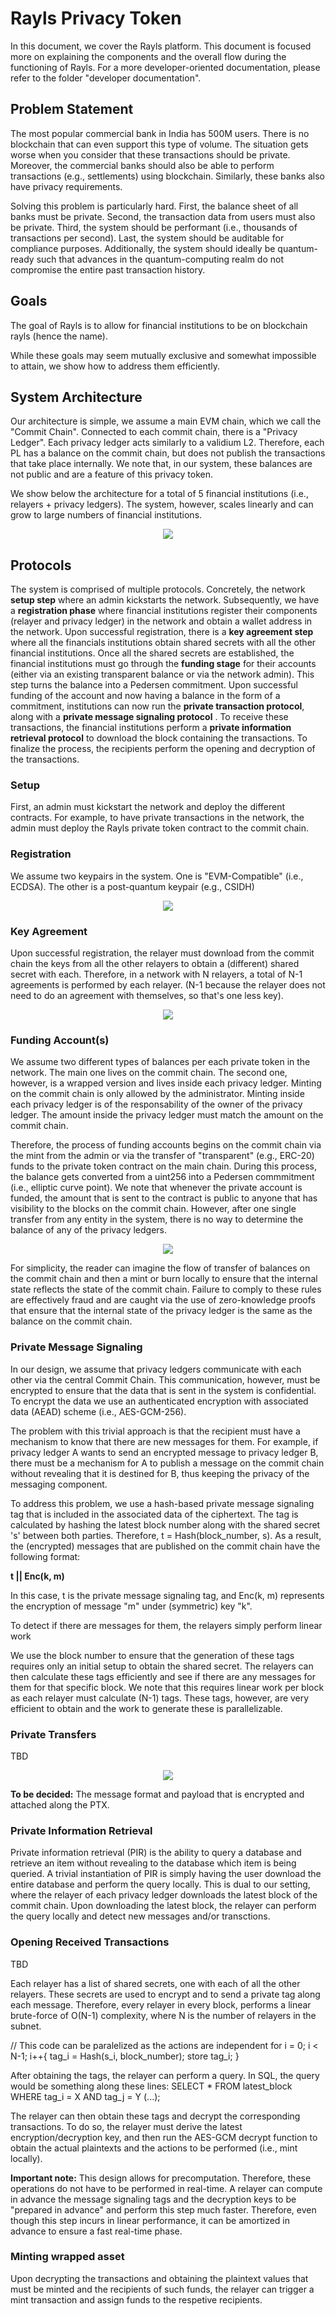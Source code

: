 # Rayls Privacy Token
In this document, we cover the Rayls platform. This document is focused more on explaining the components and the overall flow during the functioning of Rayls. For a more developer-oriented documentation, please refer to the folder "developer documentation".

## Problem Statement
The most popular commercial bank in India has 500M users. There is no blockchain that can even support this type of volume. The situation gets worse when you consider that these transactions should be private. Moreover, the commercial banks should also be able to perform transactions (e.g., settlements) using blockchain. Similarly, these banks also have privacy requirements. 

Solving this problem is particularly hard. First, the balance sheet of all banks must be private. Second, the transaction data from users must also be private. Third, the system should be performant (i.e., thousands of transactions per second). Last, the system should be auditable for compliance purposes. Additionally, the system should ideally be quantum-ready such that advances in the quantum-computing realm do not compromise the entire past transaction history. 

## Goals
The goal of Rayls is to allow for financial institutions to be on blockchain rayls (hence the name). 

While these goals may seem mutually exclusive and somewhat impossible to attain, we show how to address them efficiently. 

## System Architecture
Our architecture is simple, we assume a main EVM chain, which we call the "Commit Chain". Connected to each commit chain, there is a "Privacy Ledger". Each privacy ledger acts similarly to a validium L2. Therefore, each PL has a balance on the commit chain, but does not publish the transactions that take place internally. We note that, in our system, these balances are not public and are a feature of this privacy token.

We show below the architecture for a total of 5 financial institutions (i.e., relayers + privacy ledgers). The system, however, scales linearly and can grow to large numbers of financial institutions. 

<p align="center">
  <img src="https://github.com/yaksetig/zktoken/blob/main/figures/rayls_architecture.png" />
</p>





## Protocols
The system is comprised of multiple protocols. Concretely, the network **setup step** where an admin kickstarts the network. Subsequently, we have a **registration phase** where financial institutions register their components (relayer and privacy ledger) in the network and obtain a wallet address in the network. Upon successful registration, there is a **key agreement step** where all the financials institutions obtain shared secrets with all the other financial institutions. Once all the shared secrets are established, the financial institutions must go through the **funding stage** for their accounts (either via an existing transparent balance or via the network admin). This step turns the balance into a Pedersen commitment. Upon successful funding of the account and now having a balance in the form of a commitment, institutions can now run the **private transaction protocol**, along with a **private message signaling protocol** . To receive these transactions, the financial institutions perform a **private information retrieval protocol** to download the block containing the transactions. To finalize the process, the recipients perform the opening and decryption of the transactions. 

### Setup
First, an admin must kickstart the network and deploy the different contracts. For example, to have private transactions in the network, the admin must deploy the Rayls private token contract to the commit chain. 

### Registration
We assume two keypairs in the system. One is "EVM-Compatible" (i.e., ECDSA). The other is a post-quantum keypair (e.g., CSIDH)

<p align="center">
  <img src="https://github.com/yaksetig/zktoken/blob/main/figures/key_registration.png" />
</p>

### Key Agreement
Upon successful registration, the relayer must download from the commit chain the keys from all the other relayers to obtain a (different) shared secret with each. Therefore, in a network with N relayers, a total of N-1 agreements is performed by each relayer. (N-1 because the relayer does not need to do an agreement with themselves, so that's one less key).

<p align="center">
  <img src="https://github.com/yaksetig/zktoken/blob/main/figures/key_agreement.png" />
</p>

### Funding Account(s)
We assume two different types of balances per each private token in the network. The main one lives on the commit chain. The second one, however, is a wrapped version and lives inside each privacy ledger. Minting on the commit chain is only allowed by the administrator. Minting inside each privacy ledger is of the responsability of the owner of the privacy ledger. The amount inside the privacy ledger must match the amount on the commit chain. 

Therefore, the process of funding accounts begins on the commit chain via the mint from the admin or via the transfer of "transparent" (e.g., ERC-20) funds to the private token contract on the main chain. During this process, the balance gets converted from a uint256 into a Pedersen commmitment (i.e., elliptic curve point). We note that whenever the private account is funded, the amount that is sent to the contract is public to anyone that has visibility to the blocks on the commit chain. However, after one single transfer from any entity in the system, there is no way to determine the balance of any of the privacy ledgers. 

<p align="center">
  <img src="https://github.com/yaksetig/zktoken/blob/main/figures/initial_balances.png" />
</p>

For simplicity, the reader can imagine the flow of transfer of balances on the commit chain and then a mint or burn locally to ensure that the internal state reflects the state of the commit chain. Failure to comply to these rules are effectively fraud and are caught via the use of zero-knowledge proofs that ensure that the internal state of the privacy ledger is the same as the balance on the commit chain. 


### Private Message Signaling
In our design, we assume that privacy ledgers communicate with each other via the central Commit Chain. This communication, however, must be encrypted to ensure that the data that is sent in the system is confidential. To encrypt the data we use an authenticated encryption with associated data (AEAD) scheme (i.e., AES-GCM-256). 

The problem with this trivial approach is that the recipient must have a mechanism to know that there are new messages for them. For example, if privacy ledger A wants to send an encrypted message to privacy ledger B, there must be a mechanism for A to publish a message on the commit chain without revealing that it is destined for B, thus keeping the privacy of the messaging component. 

To address this problem, we use a hash-based private message signaling tag that is included in the associated data of the ciphertext. The tag is calculated by hashing the latest block number along with the shared secret 's' between both parties. Therefore, t = Hash(block_number, s). As a result, the (encrypted) messages that are published on the commit chain have the following format: 

**t || Enc(k, m)**

In this case, t is the private message signaling tag, and Enc(k, m) represents the encryption of message "m" under (symmetric) key "k". 

To detect if there are messages for them, the relayers simply perform linear work 

We use the block number to ensure that the generation of these tags requires only an initial setup to obtain the shared secret. The relayers can then calculate these tags efficiently and see if there are any messages for them for that specific block. We note that this requires linear work per block as each relayer must calculate (N-1) tags. These tags, however, are very efficient to obtain and the work to generate these is parallelizable. 

### Private Transfers
TBD

<p align="center">
  <img src="https://github.com/yaksetig/zktoken/blob/main/figures/rayls_send.png" />
</p>

**To be decided:** The message format and payload that is encrypted and attached along the PTX.  

### Private Information Retrieval
Private information retrieval (PIR) is the ability to query a database and retrieve an item without revealing to the database which item is being queried. A trivial instantiation of PIR is simply having the user download the entire database and perform the query locally. This is dual to our setting, where the relayer of each privacy ledger downloads the latest block of the commit chain. Upon downloading the latest block, the relayer can perform the query locally and detect new messages and/or transctions. 

### Opening Received Transactions
TBD

Each relayer has a list of shared secrets, one with each of all the other relayers. These secrets are used to encrypt and to send a private tag along each message. Therefore, every relayer in every block, performs a linear brute-force of O(N-1) complexity, where N is the number of relayers in the subnet.

// This code can be paralelized as the actions are independent
for i = 0; i < N-1; i++{
    tag_i = Hash(s_i, block_number);
    store tag_i;
}

After obtaining the tags, the relayer can perform a query. In SQL, the query would be something along these lines: 
SELECT * 
FROM latest_block 
WHERE tag_i = X AND tag_j = Y (...); 

The relayer can then obtain these tags and decrypt the corresponding transactions. To do so, the relayer must derive the latest encryption/decryption key, and then run the AES-GCM decrypt function to obtain the actual plaintexts and the actions to be performed (i.e., mint locally).

**Important note:** This design allows for precomputation. Therefore, these operations do not have to be performed in real-time. A relayer can compute in advance the message signaling tags and the decryption keys to be "prepared in advance" and perform this step much faster. Therefore, even though this step incurs in linear performance, it can be amortized in advance to ensure a fast real-time phase. 

### Minting wrapped asset
Upon decrypting the transactions and obtaining the plaintext values that must be minted and the recipients of such funds, the relayer can trigger a mint transaction and assign funds to the respetive recipients.



